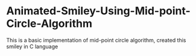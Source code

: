 # Animated-Smiley-Using-Mid-point-Circle-Algorithm
This is a basic implementation of mid-point circle algorithm, created this smiley in C language
